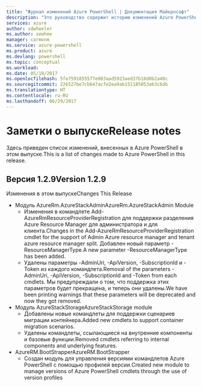 ```yaml
---
title: "Журнал изменений Azure PowerShell | Документация Майкрософт"
description: "Это руководство содержит историю изменений Azure PowerShell, внесенных в новом выпуске."
services: azure
author: sdwheeler
ms.author: sewhee
manager: carmonm
ms.service: azure-powershell
ms.product: azure
ms.devlang: powershell
ms.topic: conceptual
ms.workload: 
ms.date: 05/18/2017
ms.openlocfilehash: 5fe7591855577e083aad5923aed37b18d0b2a40c
ms.sourcegitcommit: 226527be7cb647acfe2ea9ab151185053ab3c6db
ms.translationtype: HT
ms.contentlocale: ru-RU
ms.lasthandoff: 06/29/2017
---
```

# <a name="release-notes"></a><span data-ttu-id="35c94-103">Заметки о выпуске</span><span class="sxs-lookup"><span data-stu-id="35c94-103">Release notes</span></span>

<span data-ttu-id="35c94-104">Здесь приведен список изменений, внесенных в Azure PowerShell в этом выпуске.</span><span class="sxs-lookup"><span data-stu-id="35c94-104">This is a list of changes made to Azure PowerShell in this release.</span></span>

## <a name="version-129"></a><span data-ttu-id="35c94-105">Версия 1.2.9</span><span class="sxs-lookup"><span data-stu-id="35c94-105">Version 1.2.9</span></span>

<span data-ttu-id="35c94-106">Изменения в этом выпуске</span><span class="sxs-lookup"><span data-stu-id="35c94-106">Changes This Release</span></span>

* <span data-ttu-id="35c94-107">Модуль AzureRm.AzureStackAdmin</span><span class="sxs-lookup"><span data-stu-id="35c94-107">AzureRm.AzureStackAdmin Module</span></span>
    + <span data-ttu-id="35c94-108">Изменения в командлете Add-AzureRmResourceProviderRegistration для поддержки разделения Azure Resource Manager для администратора и для клиента.</span><span class="sxs-lookup"><span data-stu-id="35c94-108">Changes in the Add-AzureRmResourceProviderRegistration cmdlet for the support of Admin Azure resource manager and tenant azure resource manager split.</span></span> <span data-ttu-id="35c94-109">Добавлен новый параметр -ResourceManagerType.</span><span class="sxs-lookup"><span data-stu-id="35c94-109">A new parameter -ResourceManagerType has been added.</span></span>
    + <span data-ttu-id="35c94-110">Удалены параметры -AdminUri, -ApiVersion, -SubscriptionId и -Token из каждого командлета.</span><span class="sxs-lookup"><span data-stu-id="35c94-110">Removal of the parameters -AdminUri, -ApiVersion, -SubscriptionId and -Token from each cmdlets.</span></span> <span data-ttu-id="35c94-111">Мы предупреждали о том, что поддержка этих параметров будет прекращена, и теперь они удалены.</span><span class="sxs-lookup"><span data-stu-id="35c94-111">We have been printing warnings that these parameters will be deprecated and now they got removed.</span></span>
* <span data-ttu-id="35c94-112">Модуль AzureStackStorage</span><span class="sxs-lookup"><span data-stu-id="35c94-112">AzureStackStorage module</span></span>
    + <span data-ttu-id="35c94-113">Добавлены новые командлеты для поддержки сценариев миграции контейнера.</span><span class="sxs-lookup"><span data-stu-id="35c94-113">Added new cmdlets to support container migration scenarios.</span></span>
    + <span data-ttu-id="35c94-114">Удалены командлеты, ссылающиеся на внутренние компоненты и базовые функции.</span><span class="sxs-lookup"><span data-stu-id="35c94-114">Removed cmdlets referring to internal components and underlying features.</span></span>
* <span data-ttu-id="35c94-115">AzureRM.BootStrapper</span><span class="sxs-lookup"><span data-stu-id="35c94-115">AzureRM.BootStrapper</span></span>
    + <span data-ttu-id="35c94-116">Создан модуль для управления версиями командлетов Azure PowerShell с помощью профилей версии.</span><span class="sxs-lookup"><span data-stu-id="35c94-116">Created new module to manage versions of Azure PowerShell cmdlets through the use of version profiles</span></span>